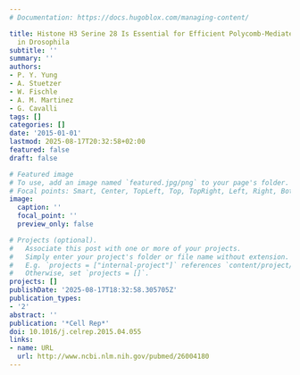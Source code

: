 ```yaml
---
# Documentation: https://docs.hugoblox.com/managing-content/

title: Histone H3 Serine 28 Is Essential for Efficient Polycomb-Mediated Gene Repression
  in Drosophila
subtitle: ''
summary: ''
authors:
- P. Y. Yung
- A. Stuetzer
- W. Fischle
- A. M. Martinez
- G. Cavalli
tags: []
categories: []
date: '2015-01-01'
lastmod: 2025-08-17T20:32:58+02:00
featured: false
draft: false

# Featured image
# To use, add an image named `featured.jpg/png` to your page's folder.
# Focal points: Smart, Center, TopLeft, Top, TopRight, Left, Right, BottomLeft, Bottom, BottomRight.
image:
  caption: ''
  focal_point: ''
  preview_only: false

# Projects (optional).
#   Associate this post with one or more of your projects.
#   Simply enter your project's folder or file name without extension.
#   E.g. `projects = ["internal-project"]` references `content/project/deep-learning/index.md`.
#   Otherwise, set `projects = []`.
projects: []
publishDate: '2025-08-17T18:32:58.305705Z'
publication_types:
- '2'
abstract: ''
publication: '*Cell Rep*'
doi: 10.1016/j.celrep.2015.04.055
links:
- name: URL
  url: http://www.ncbi.nlm.nih.gov/pubmed/26004180
---
```

